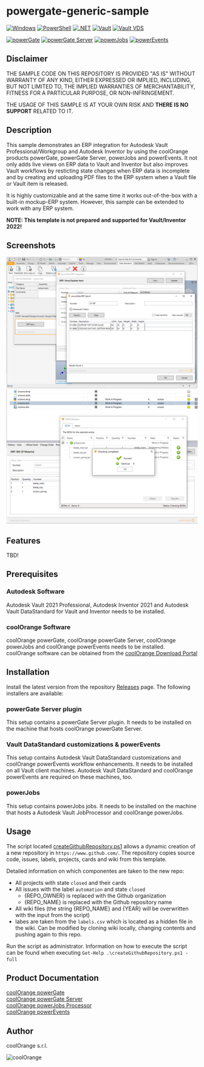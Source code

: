 # powergate-generic-sample

[![Windows](https://img.shields.io/badge/Platform-Windows-lightgray.svg)](https://www.microsoft.com/en-us/windows/)
[![PowerShell](https://img.shields.io/badge/PowerShell-5-blue.svg)](https://microsoft.com/PowerShell/)
[![.NET](https://img.shields.io/badge/.NET%20Framework-4.7-blue.svg)](https://dotnet.microsoft.com/)
[![Vault](https://img.shields.io/badge/Autodesk%20Vault-2020-yellow.svg)](https://www.autodesk.com/products/vault/)
[![Vault VDS](https://img.shields.io/badge/Autodesk%20Vault%20DataStandard-2020-yellow.svg)](https://www.autodesk.com/products/vault/)

[![powerGate](https://img.shields.io/badge/coolOrange%20powerGate-20-orange.svg)](https://www.coolorange.com/en-eu/connect.html#powerGate)
[![powerGate Server](https://img.shields.io/badge/coolOrange%20powerGate%20Server-20-orange.svg)](https://www.coolorange.com/en-eu/connect.html#powerGate)
[![powerJobs](https://img.shields.io/badge/coolOrange%20powerJobs-20-orange.svg)](https://www.coolorange.com/en-eu/enhance.html#powerJobs)
[![powerEvents](https://img.shields.io/badge/coolOrange%20powerEvents-20-orange.svg)](https://www.coolorange.com/en-eu/enhance.html#powerEvents)

## Disclaimer

THE SAMPLE CODE ON THIS REPOSITORY IS PROVIDED "AS IS" WITHOUT WARRANTY OF ANY KIND, EITHER EXPRESSED OR IMPLIED, INCLUDING, BUT NOT LIMITED TO, THE IMPLIED WARRANTIES OF MERCHANTABILITY, FITNESS FOR A PARTICULAR PURPOSE, OR NON-INFRINGEMENT.

THE USAGE OF THIS SAMPLE IS AT YOUR OWN RISK AND **THERE IS NO SUPPORT** RELATED TO IT.

## Description

This sample demonstrates an ERP integration for Autodesk Vault Professional/Workgroup and Autodesk Inventor by using the coolOrange products powerGate, powerGate Server, powerJobs and powerEvents. It not only adds live views on ERP data to Vault and Inventor but also improves Vault workflows by resticting state changes when ERP data is incomplete and by creating and uploading PDF files to the ERP system when a Vault file or Vault item is released.

It is highly customizable and at the same time it works out-of-the-box with a built-in mockup-ERP system. However, this sample can be extended to work with any ERP system.

**NOTE: This template is not prepared and supported for Vault/Inventor 2022!**

## Screenshots

![Sample Inventor](Images/Readme_Inventor.png)
![Sample Vault BOM](Images/Readme_Vault_BOM.png)

## Features

TBD!

## Prerequisites

### Autodesk Software
Autodesk Vault 2021 Professional, Autodesk Inventor 2021 and Autodesk Vault DataStandard for Vault and Inventor needs to be installed.

### coolOrange Software 
coolOrange powerGate, coolOrange powerGate Server, coolOrange powerJobs and coolOrange powerEvents needs to be installed.  
coolOrange software can be obtained from the [coolOrange Download Portal](https://download.coolorange.com)

## Installation
Install the latest version from the repository [Releases](https://github.com/coolOrangeLabs/powerGateTemplate/releases/latest) page. The following installers are available: 

### powerGate Server plugin
This setup contains a powerGate Server plugin. It needs to be installed on the machine that hosts coolOrange powerGate Server.

### Vault DataStandard customizations & powerEvents
This setup contains Autodesk Vault DataStandard customizations and coolOrange powerEvents workflow enhancements. It needs to be installed on all Vault client machines. Autodesk Vault DataStandard and coolOrange powerEvents are required on these machines, too.

### powerJobs
This setup contains powerJobs jobs. It needs to be installed on the machine that hosts a Autodesk Vault JobProcessor and coolOrange powerJobs.

## Usage

The script located [createGithubRepository.ps1](https://github.com/coolOrangeProjects/PowerShell.Extensions/tree/master/Others/Automated%20Repository%20Creation) allows a dynamic creation of a new repository in `https://www.github.com/`. The repository copies source code, issues, labels, projects, cards and wiki from this template.

Detailed information on which componentes are taken to the new repo:
- All projects with state `closed` and their cards
- All issues with the label `automation` and state `closed`
  - {REPO_OWNER} is replaced with the Github organization
  - {REPO_NAME} is replaced with the Github repository name 
- All wiki files (the string {REPO_NAME} and {YEAR} will be overwritten with the input from the script)
- labes are taken from the `labels.csv` which is located as a hidden file in the wiki. Can be modified by cloning wiki locally, changing contents and pushing again to this repo.

Run the script as administrator.
Information on how to execute the script can be found when executing `Get-Help .\createGithubRepository.ps1 -full`


## Product Documentation

[coolOrange powerGate](https://www.coolorange.com/wiki/doku.php?id=powergate)  
[coolOrange powerGate Server](https://www.coolorange.com/wiki/doku.php?id=powergateserver)  
[coolOrange powerJobs Processor](https://www.coolorange.com/wiki/doku.php?id=powerjobs)  
[coolOrange powerEvents](https://www.coolorange.com/wiki/doku.php?id=powerevents)


## Author
coolOrange s.r.l.  

![coolOrange](https://i.ibb.co/NmnmjDT/Logo-CO-Full-colore-RGB-short-Payoff.png)

